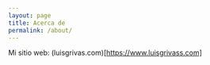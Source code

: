 ```yaml
---
layout: page
title: Acerca de
permalink: /about/
---
```


Mi sitio web: (luisgrivas.com)[https://www.luisgrivass.com]